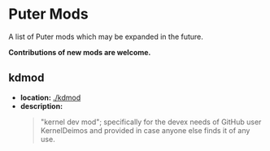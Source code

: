 # Puter Mods

A list of Puter mods which may be expanded in the future.

**Contributions of new mods are welcome.**

## kdmod

- **location:** [./kdmod](./kdmod)
- **description:**
  > "kernel dev mod"; specifically for the devex needs of
  > GitHub user KernelDeimos and provided in case anyone else
  > finds it of any use.
